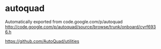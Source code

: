 # autoquad
Automatically exported from code.google.com/p/autoquad
http://code.google.com/p/autoquad/source/browse/trunk/onboard/cyrf6936.h


https://github.com/AutoQuad/utilities

